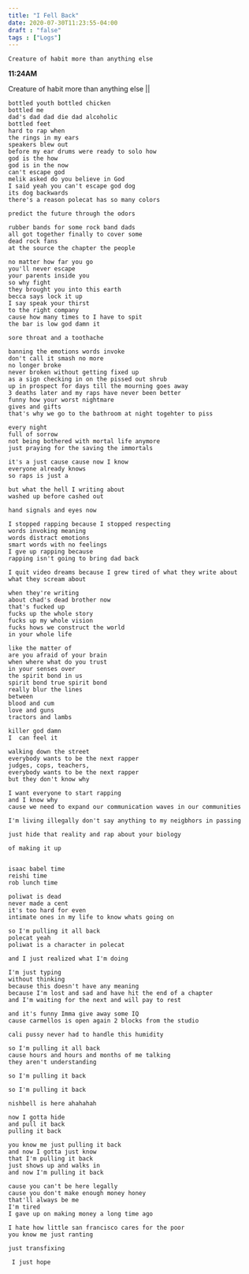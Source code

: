 ```yaml
---
title: "I Fell Back"
date: 2020-07-30T11:23:55-04:00
draft : "false"
tags : ["Logs"]
---
```

```
Creature of habit more than anything else
```
<!--more-->

**11:24AM**

Creature of habit more than anything else
||

```
bottled youth bottled chicken
bottled me
dad's dad dad die dad alcoholic
bottled feet
hard to rap when
the rings in my ears
speakers blew out
before my ear drums were ready to solo how
god is the how
god is in the now
can't escape god
melik asked do you believe in God
I said yeah you can't escape god dog
its dog backwards
there's a reason polecat has so many colors

predict the future through the odors

rubber bands for some rock band dads
all got together finally to cover some
dead rock fans
at the source the chapter the people

no matter how far you go
you'll never escape
your parents inside you
so why fight
they brought you into this earth
becca says lock it up
I say speak your thirst
to the right company
cause how many times to I have to spit
the bar is low god damn it

sore throat and a toothache

banning the emotions words invoke
don't call it smash no more
no longer broke
never broken without getting fixed up
as a sign checking in on the pissed out shrub
up in prospect for days till the mourning goes away
3 deaths later and my raps have never been better
funny how your worst nightmare
gives and gifts
that's why we go to the bathroom at night togehter to piss

every night
full of sorrow
not being bothered with mortal life anymore
just praying for the saving the immortals

it's a just cause cause now I know
everyone already knows
so raps is just a

but what the hell I writing about
washed up before cashed out   

hand signals and eyes now

I stopped rapping because I stopped respecting
words invoking meaning
words distract emotions
smart words with no feelings
I gve up rapping because
rapping isn't going to bring dad back

I quit video dreams because I grew tired of what they write about
what they scream about

when they're writing
about chad's dead brother now
that's fucked up
fucks up the whole story
fucks up my whole vision
fucks hows we construct the world
in your whole life

like the matter of
are you afraid of your brain
when where what do you trust
in your senses over
the spirit bond in us
spirit bond true spirit bond
really blur the lines
between
blood and cum    
love and guns
tractors and lambs

killer god damn
I  can feel it

walking down the street
everybody wants to be the next rapper
judges, cops, teachers,
everybody wants to be the next rapper
but they don't know why

I want everyone to start rapping
and I know why
cause we need to expand our communication waves in our communities

I'm living illegally don't say anything to my neigbhors in passing

just hide that reality and rap about your biology

of making it up


isaac babel time
reishi time
rob lunch time

poliwat is dead
never made a cent
it's too hard for even
intimate ones in my life to know whats going on

so I'm pulling it all back
polecat yeah
poliwat is a character in polecat

and I just realized what I'm doing

I'm just typing
without thinking
because this doesn't have any meaning
because I'm lost and sad and have hit the end of a chapter
and I'm waiting for the next and will pay to rest

and it's funny Imma give away some IQ
cause carmellos is open again 2 blocks from the studio  

cali pussy never had to handle this humidity

so I'm pulling it all back
cause hours and hours and months of me talking
they aren't understanding

so I'm pulling it back

so I'm pulling it back

nishbell is here ahahahah  

now I gotta hide
and pull it back
pulling it back

you know me just pulling it back
and now I gotta just know
that I'm pulling it back
just shows up and walks in
and now I'm pulling it back

cause you can't be here legally
cause you don't make enough money honey
that'll always be me
I'm tired
I gave up on making money a long time ago

I hate how little san francisco cares for the poor
you know me just ranting

just transfixing

 I just hope   

```

<!--

| Dailies        | Questions           | Answers  |
| ------------- |:-------------:| -----:|
| Read()      | *What did you read?* | X |
| Write()      | *What did you write?*      |   X |
| Create() | *What did you make?*      |    X |
| Exercise() | *Dance workout (or otherwise?)*      |    X |
| Audio() | *You recorded what:*      |    X |
| Video() | *You filmed what:*      |    X |
| Finish() | *You bounced what track:*      |    X |
| Live() | *You sang what live:*      |    X |
| Finish2() | *You made what visuals*      |    X |
| Phone() | *You called who:*      |    X |
| Share() | *Uploaded what to archive:*      |    X |
| PBD() | *You did what for PBD?*      |    X |
| Web() | *You did what to POLIW.AT?*      |    X |
| Love&Legacy() | *You did what for friends/fam?*      |    X |
| God() | *You're grateful for what?*      |    X |
<sub>v1.0</sub>

 -->
